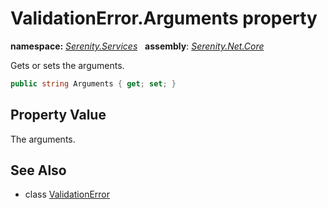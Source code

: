 # ValidationError.Arguments property
**namespace:** *[Serenity.Services](../../README.md#serenity.services-namespace)*   **assembly**: *[Serenity.Net.Core](../../README.md)*

Gets or sets the arguments.

```csharp
public string Arguments { get; set; }
```

## Property Value

The arguments.

## See Also

* class [ValidationError](../ValidationError.md)